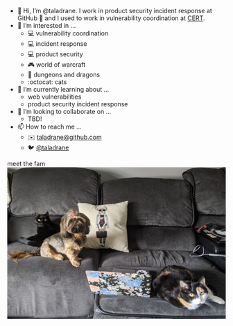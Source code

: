 - 👋 Hi, I’m @taladrane. I work in product security incident response at GitHub 👋  and I used to work in vulnerability coordination at [CERT](https://kb.cert.org/).
- 👀 I’m interested in ...
    - 💻  vulnerability coordination
    - 💻  incident response
    - 💻  product security
    - 🎮  world of warcraft
    - 🐉  dungeons and dragons
    - :octocat: cats
- 🌱 I’m currently learning about ...
    - web vulnerabilities
    - product security incident response
- 💞️ I’m looking to collaborate on ...
    - TBD!
- 📫 How to reach me ...
    - ✉️ taladrane@github.com
    - 🐦 [@taladrane](https://twitter.com/taladrane)


meet the fam
![pets.jpg](pets.jpg)

<!---
taladrane/taladrane is a ✨ special ✨ repository because its `README.md` (this file) appears on your GitHub profile.
You can click the Preview link to take a look at your changes.
--->

